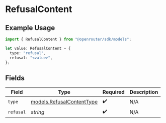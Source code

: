 # RefusalContent

## Example Usage

```typescript
import { RefusalContent } from "@openrouter/sdk/models";

let value: RefusalContent = {
  type: "refusal",
  refusal: "<value>",
};
```

## Fields

| Field                                                        | Type                                                         | Required                                                     | Description                                                  |
| ------------------------------------------------------------ | ------------------------------------------------------------ | ------------------------------------------------------------ | ------------------------------------------------------------ |
| `type`                                                       | [models.RefusalContentType](../models/refusalcontenttype.md) | :heavy_check_mark:                                           | N/A                                                          |
| `refusal`                                                    | *string*                                                     | :heavy_check_mark:                                           | N/A                                                          |